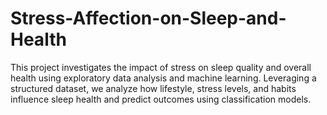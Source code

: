 # Stress-Affection-on-Sleep-and-Health
This project investigates the impact of stress on sleep quality and overall health using exploratory data analysis and machine learning. Leveraging a structured dataset, we analyze how lifestyle, stress levels, and habits influence sleep health and predict outcomes using classification models. 
